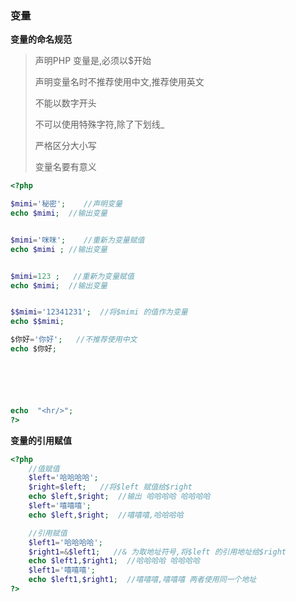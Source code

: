 ### 变量

**变量的命名规范**

> 声明PHP 变量是,必须以$开始
>
> 声明变量名时不推荐使用中文,推荐使用英文
>
> 不能以数字开头
>
> 不可以使用特殊字符,除了下划线_
>
> 严格区分大小写
>
> 变量名要有意义
>

```php
<?php

$mimi='秘密';    //声明变量
echo $mimi;  //输出变量


$mimi='咪咪';    //重新为变量赋值
echo $mimi ; //输出变量


$mimi=123 ;   //重新为变量赋值
echo $mimi;  //输出变量


$$mimi='12341231';  //将$mimi 的值作为变量
echo $$mimi;

$你好='你好';   //不推荐使用中文
echo $你好;






echo  "<hr/>";
?>

```

**变量的引用赋值**

```php
<?php
    //值赋值
    $left='哈哈哈哈';
    $right=$left;   //将$left 赋值给$right
    echo $left,$right;  //输出 哈哈哈哈 哈哈哈哈
    $left='嘻嘻嘻';
    echo $left,$right;  //嘻嘻嘻,哈哈哈哈

    //引用赋值
    $left1='哈哈哈哈';
    $right1=&$left1;   //& 为取地址符号,将$left 的引用地址给$right
    echo $left1,$right1;  //哈哈哈哈 哈哈哈哈
    $left1='嘻嘻嘻';
    echo $left1,$right1;  //嘻嘻嘻,嘻嘻嘻 两者使用同一个地址 
?>
```

